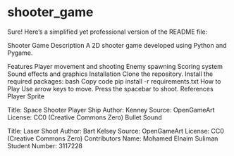 # shooter_game


Sure! Here’s a simplified yet professional version of the README file:

Shooter Game
Description
A 2D shooter game developed using Python and Pygame.

Features
Player movement and shooting
Enemy spawning
Scoring system
Sound effects and graphics
Installation
Clone the repository.
Install the required packages:
bash
Copy code
pip install -r requirements.txt
How to Play
Use arrow keys to move.
Press the spacebar to shoot.
References
Player Sprite

Title: Space Shooter Player Ship
Author: Kenney
Source: OpenGameArt
License: CC0 (Creative Commons Zero)
Bullet Sound

Title: Laser Shoot
Author: Bart Kelsey
Source: OpenGameArt
License: CC0 (Creative Commons Zero)
Contributors
Name: Mohamed Elnaim Suliman
Student Number: 3117228
